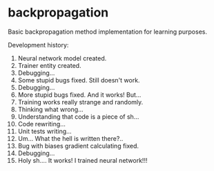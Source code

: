 # backpropagation
Basic backpropagation method implementation for learning purposes.

Development history:
1) Neural network model created.
2) Trainer entity created.
3) Debugging...
4) Some stupid bugs fixed. Still doesn't work.
5) Debugging...
6) More stupid bugs fixed. And it works! But...
7) Training works really strange and randomly.
8) Thinking what wrong...
9) Understanding that code is a piece of sh...
10) Code rewriting...
11) Unit tests writing...
12) Um... What the hell is written there?..
13) Bug with biases gradient calculating fixed.
14) Debugging...
15) Holy sh.... It works! I trained neural network!!!
